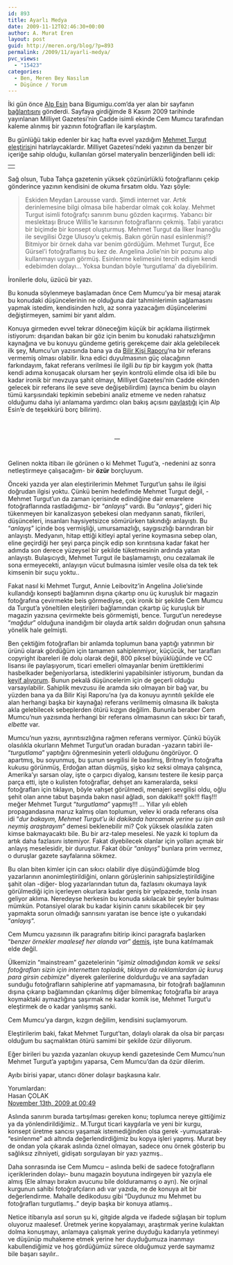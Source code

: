 ```yaml
---
id: 893
title: Ayarlı Medya
date: 2009-11-12T02:46:30+00:00
author: A. Murat Eren
layout: post
guid: http://meren.org/blog/?p=893
permalink: /2009/11/ayarli-medya/
pvc_views:
  - "15423"
categories:
  - Ben, Meren Bey Nasılım
  - Düşünce / Yorum
---
```

İki gün önce [Alp Esin](http://www.pimoka.blogspot.com/) bana Bigumigu.com&#8217;da yer alan bir sayfanın [bağlantısını](http://www.bigumigu.com/haber.asp?hid=5052) gönderdi. Sayfaya girdiğimde 8 Kasım 2009 tarihinde yayınlanan Milliyet Gazetesi&#8217;nin Cadde isimli ekinde Cem Mumcu tarafından kaleme alınmış bir yazının fotoğrafları ile karşılaştım.

Bu günlüğü takip edenler bir kaç hafta evvel yazdığım [Mehmet Turgut eleştirisi](http://meren.org/blog/2009/09/mehmet-turgut/)ni hatırlaycaklardır. Milliyet Gazetesi&#8217;ndeki yazının da benzer bir içeriğe sahip olduğu, kullanılan görsel materyalin benzerliğinden belli idi:

<table border="0" width="100%">
  <tr>
    <td align="center">
      <img src="http://lh5.ggpht.com/_x7Afx6WcB1c/SvsP79UawVI/AAAAAAAAGkI/ovGliqHk65c/s800/caddeeki.png" alt="" />
    </td>
  </tr>
</table>

Sağ olsun, Tuba Tahça gazetenin yüksek çözünürlüklü fotoğraflarını çekip gönderince yazının kendisini de okuma fırsatım oldu. Yazı şöyle:

> Eskiden Meydan Larousse vardı. Şimdi internet var. Artık derinlemesine bilgi olmasa bile haberdar olmak çok kolay. Mehmet Turgut isimli fotoğrafçı sanırım bunu gözden kaçırmış. Yabancı bir meslektaşı Bruce Willis&#8217;le karısının fotoğraflarını çekmiş. Tabii yaratıcı bir biçimde bir konsept oluşturmuş. Mehmet Turgut da İlker İnanoğlu ile sevgilisi Özge Ulusoy&#8217;u çekmiş. Bakın görün nasıl esinlenmiş!? Bitmiyor bir örnek daha var benim gördüğüm. Mehmet Turgut, Ece Gürsel&#8217;i fotoğraflamış bu kez de. Angelina Jolie&#8217;nin bir pozunu alıp kullanmayı uygun görmüş. Esinlenme kelimesini tercih edişim kendi edebimden dolayı&#8230; Yoksa bundan böyle &#8216;turgutlama&#8217; da diyebilirim.

İronilerle dolu, üzücü bir yazı.

Bu konuda söylenmeye başlamadan önce Cem Mumcu&#8217;ya bir mesaj atarak bu konudaki düşüncelerinin ne olduğuna dair tahminlerimin sağlamasını yapmak istedim, kendisinden hızlı, az sonra yazacağım düşüncelerimi değiştirmeyen, samimi bir yanıt aldım.

Konuya girmeden evvel tekrar döneceğim küçük bir açıklama iliştirmek istiyorum: dışarıdan bakan bir göz için benim bu konudaki rahatsızlığımın kaynağına ve bu konuyu gündeme getiriş gerekçeme dair akla gelebilecek ilk şey, Mumcu&#8217;un yazısında bana ya da [Bilir Kişi Raporu](http://bilirkisiraporu.blogspot.com/)&#8216;na bir referans vermemiş olması olabilir. İkna edici duyulmasının güç olacağının farkındayım, fakat referans verilmesi ile ilgili _bu tip_ bir kaygım yok (hatta kendi adıma konuşacak olursam her şeyin kontrolü elimde olsa idi bile bu kadar ironik bir mevzuya şahit olmayı, Milliyet Gazetesi&#8217;nin Cadde ekinden gelecek bir referans ile seve seve değişebilirdim) (ayrıca benim bu olayın tümü karşısındaki tepkimin sebebini analiz etmeme ve neden rahatsız olduğumu daha iyi anlamama yardımcı olan bakış açısını [paylaştığı](http://meren.org/blog/2009/09/mehmet-turgut/#comment-6984) için Alp Esin&#8217;e de teşekkürü borç bilirim).
  
<br class="blank" />

<p style="text-align: center;">
  __
</p>

<br class="blank" />
  
Gelinen nokta itibarı ile görünen o ki Mehmet Tugut&#8217;a, -nedenini az sonra netleştirmeye çalışacağım- bir **özür** borçluyum.

Önceki yazıda yer alan eleştirilerimin Mehmet Turgut&#8217;un şahsı ile ilgisi doğrudan ilgisi yoktu. Çünkü benim hedefimde Mehmet Turgut değil, -Mehmet Turgut&#8217;un da zaman içerisinde edindiğine dair emarelere fotoğraflarında rastladığımız- bir &#8220;_anlayış_&#8221; vardı. Bu &#8220;_anlayış_&#8220;, gideri hiç tükenmeyen bir kanalizasyon şebekesi olan medyanın sanatı, fikrileri, düşünceleri, insanları haysiyetsizce sömürürken takındığı anlayıştı. Bu &#8220;_anlayış_&#8221; içinde boş vermişliği, umursamazlığı, saygısızlığı barındıran bir anlayıştı. Medyanın, hitap ettiği kitleyi aptal yerine koymasına sebep olan, eline geçirdiği her şeyi parça pinçik edip son kırıntısına kadar fakat her adımda son derece yüzeysel bir şekilde tüketmesinin ardında yatan anlayıştı. Bulaşıcıydı, Mehmet Turgut ile başlamamıştı, onu cezalamak ile sona ermeyecekti, anlayışın vücut bulmasına isimler vesile olsa da tek tek kimsenin bir suçu yoktu..

Fakat nasıl ki Mehmet Turgut, Annie Leibovitz&#8217;in Angelina Jolie&#8217;sinde kullandığı konsepti bağlamının dışına çıkartıp onu üç kuruşluk bir magazin fotoğrafına çevirmekte beis görmediyse, çok ironik bir şekilde Cem Mumcu da Turgut&#8217;a yöneltilen eleştirileri bağlamından çıkartıp üç kuruşluk bir magazin yazısına çevirmekte beis görmemişti, bence. Turgut&#8217;un neredeyse &#8220;_mağdur_&#8221; olduğuna inandığım bir olayda artık saldırı doğrudan onun şahsına yönelik hale gelmişti.

Ben çektiğim fotoğrafları bir anlamda toplumun bana yaptığı yatırımın bir ürünü olarak gördüğüm için tamamen sahiplenmiyor, küçücük, her tarafları copyright ibareleri ile dolu olarak değil, 800 piksel büyüklüğünde ve CC lisansı ile paylaşıyorum, ticari emelleri olmayanlar benim ürettiklerimi hasbelkader beğeniyorlarsa, istediklerini yapabilsinler istiyorum, bundan da [keyif alıyorum](http://meren.org/blog/2009/05/anonim-ortakliklar/). Bunun pekalâ düşüncelerim için de geçerli olduğu varsayılabilir. Sahiplik mevzusu ile aramda sıkı olmayan bir bağ var, bu yüzden bana ya da Bilir Kişi Raporu&#8217;na (ya da konuyu ayrıntılı şekilde ele alan herhangi başka bir kaynağa) referans verilmemiş olmasına ilk bakışta akla gelebilecek sebeplerden ötürü kızgın değilim. Bununla beraber Cem Mumcu&#8217;nun yazısında herhangi bir referans olmamasının can sıkıcı bir tarafı, _elbette_ var.

Mumcu&#8217;nun yazısı, ayrıntısızlığına rağmen referans vermiyor. Çünkü büyük olasılıkla okurların Mehmet Turgut&#8217;un oradan buradan -yazarın tabiri ile- &#8220;_turgutlama_&#8221; yaptığını öğrenmesinin yeterli olduğunu öngörüyor. O apartmış, bu soyunmuş, bu şunun sevgilisi ile basılmış, Britney&#8217;in fotoğrafta kukusu görünmüş, Erdoğan attan düşmüş, şişko kız seksi olmaya çalışınca, Amerika&#8217;yı sarsan olay, işte o çarpıcı diyalog, karısını testere ile kesip parça parça etti, işte o kulisten fotoğraflar, dehşet anı kameralarda, seksi fotoğrafları için tıklayın, böyle vahşet görülmedi, menajeri sevgilisi oldu, oğlu şehit olan anne tabut başında bakın nasıl ağladı, son dakika!!! şok!!! flaş!!! meğer Mehmet Turgut &#8220;_turgutlama_&#8221; yapmış!!! &#8230; Yıllar yılı ebleh propagandasına maruz kalmış olan toplumun, velev ki orada referans olsa idi &#8220;_dur bakayım, Mehmet Turgut&#8217;u iki dakikada harcamak yerine şu işin aslı neymiş araştırayım_&#8221; demesi beklenebilir mi? Çok yüksek olasılıkla zaten kimse bakmayacaktı bile. Bu bir arz-talep meselesi. Ne yazık ki toplum da artık daha fazlasını istemiyor. Fakat diyebilecek olanlar için yolları açmak bir anlayış meselesidir, bir duruştur. Fakat öbür &#8220;_anlayış_&#8221; bunlara prim vermez, o duruşlar gazete sayfalarına sökmez.

Bu olan biten kimler için can sıkıcı olabilir diye düşündüğümde blog yazarlarının anonimleştirildiğini, onların görüşlerinin sahipsizleştirildiğine şahit olan -diğer- blog yazarlarından tutun da, fazlasını okumaya layık görülmediği için içerleyen okurlara kadar geniş bir yelpazede, tonla insan geliyor aklıma. Neredeyse herkesin bu konuda sıkılacak bir şeyler bulması mümkün. Potansiyel olarak bu kadar kişinin canını sıkabilecek bir şey yapmakta sorun olmadığı sanrısını yaratan ise bence işte o yukarıdaki &#8220;_anlayış_&#8220;.

Cem Mumcu yazısının ilk paragrafını bitirip ikinci paragrafa başlarken &#8220;_benzer örnekler maalesef her alanda var_&#8221; [demiş](http://friendfeed-media.com/e84b6cf81cf31f75d64472df8a2ca5d229636336), işte buna katılmamak elde değil.

Ülkemizin &#8220;mainstream&#8221; gazetelerinin &#8220;_işimiz olmadığından komik ve seksi fotoğrafları sizin için internetten topladık, tıklayın da reklamlardan üç kuruş para girsin cebimize_&#8221; diyerek galerilerine doldurduğu ve ana sayfadan sunduğu fotoğrafların sahiplerine atıf yapmamasına, bir fotoğrafı bağlamının dışına çıkarıp bağlamından çıkarılmış diğer bilmemkaç fotoğrafla bir araya koymaktaki aymazlığına şaşırmak ne kadar komik ise, Mehmet Turgut&#8217;u eleştirmek de o kadar yanlışmış sanki.

Cem Mumcu&#8217;ya dargın, kızgın değilim, kendisini suçlamıyorum.

Eleştirilerim baki, fakat Mehmet Turgut&#8217;tan, dolaylı olarak da olsa bir parçası olduğum bu saçmalıktan ötürü samimi bir şekilde özür diliyorum.

Eğer birileri bu yazıda yazanları okuyup kendi gazetesinde Cem Mumcu&#8217;nun Mehmet Turgut&#8217;a yaptığını yaparsa, Cem Mumcu&#8217;dan da özür dilerim.

Ayıbı birisi yapar, utancı döner dolaşır başkasına kalır.

<div class="yorumlardan">
  Yorumlardan:
</div>

<div class="yildizliyorum">
  Hasan ÇOLAK<br /> <a href="http://meren.org/blog/2009/11/ayarli-medya/comment-page-1/#comment-7157">November 13th, 2009 at 00:49</a></p> 
  
  <p>
    Aslında sanırım burada tartışılması gereken konu; toplumca nereye gittiğimiz ya da yönlendirildiğimiz.. M.Turgut ticari kaygılarla ve yeni bir kurgu, konsept üretme sancısı yaşamak istemediğinden olsa gerek -yumuşatarak- “esinlenme” adı altında değerlendirdiğimiz bu kopya işleri yapmış. Murat bey de ondan yola çıkarak aslında öznel olmayan, sadece onu örnek gösterip bu sağlıksız zihniyeti, gidişatı sorgulayan bir yazı yazmış..
  </p>
  
  <p>
    Daha sonrasında ise Cem Mumcu – aslında belki de sadece fotoğrafların içeriklerinden dolayı- bunu magazin boyutuna indirgeyen bir yazıyla ele almış (Ele almayı bırakın avucunu bile dolduramamış o ayrı). Ne orjinal kurgunun sahibi fotoğrafçıların adı var yazıda, ne de konuya ait bir değerlendirme. Mahalle dedikodusu gibi “Duydunuz mu Mehmet bu fotoğrafları turgutlamış..” deyip başka bir konuya atlamış..
  </p>
  
  <p>
    Netice itibarıyla asıl sorun şu ki, gitgide algıda ve ifadede sığlaşan bir toplum oluyoruz maalesef. Üretmek yerine kopyalamayı, araştırmak yerine kulaktan dolma konuşmayı, anlamaya çalışmak yerine duyduğu kadarıyla yetinmeyi ve düşünüp muhakeme etmek yerine her duyduğumuza inanmayı kabullendiğimiz ve hoş gördüğümüz sürece olduğumuz yerde saymamız bile başarı sayılır..
  </p>
</div>